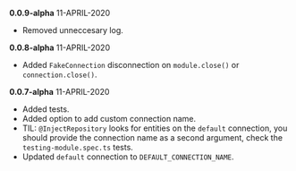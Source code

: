__0.0.9-alpha__ 11-APRIL-2020
- Removed unneccesary log.
  
__0.0.8-alpha__ 11-APRIL-2020
- Added `FakeConnection` disconnection on `module.close()` or `connection.close()`.

__0.0.7-alpha__ 11-APRIL-2020
- Added tests.
- Added option to add custom connection name.
- TIL: `@InjectRepository` looks for entities on the `default` connection, you should provide the connection name as a second argument, check the `testing-module.spec.ts` tests.
- Updated `default` connection to `DEFAULT_CONNECTION_NAME`.
